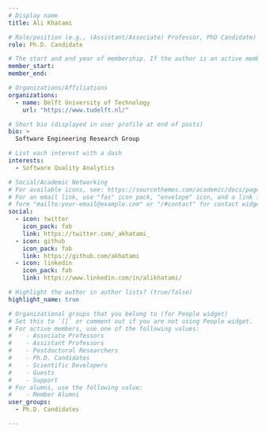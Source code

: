 ```yaml
---
# Display name
title: Ali Khatami

# Role/position (e.g., (Assistant/Associate) Professor, PhD Candidate)
role: Ph.D. Candidate

# The start and end year of membership. If the author is an active member, leave member_end empty. Otherwise, fill in.
member_start: 
member_end: 

# Organizations/Affiliations
organizations:
  - name: Delft University of Technology
    url: "https://www.tudelft.nl/"

# Short bio (displayed in user profile at end of posts)
bio: >
  Software Engineering Research Group

# List each interest with a dash
interests:
  - Software Quality Analytics

# Social/Academic Networking
# For available icons, see: https://sourcethemes.com/academic/docs/page-builder/#icons
# For an email link, use "fas" icon pack, "envelope" icon, and a link in the
# form "mailto:your-email@example.com" or "/#contact" for contact widget.
social:
  - icon: twitter
    icon_pack: fab
    link: https://twitter.com/_akhatami_
  - icon: github
    icon_pack: fab
    link: https://github.com/akhatami
  - icon: linkedin
    icon_pack: fab
    link: https://www.linkedin.com/in/alikhatami/

# Highlight the author in author lists? (true/false)
highlight_name: true

# Organizational groups that you belong to (for People widget)
# Set this to `[]` or comment out if you are not using People widget.
# For active members, use one of the following values: 
#    - Associate Professors
#    - Assistant Professors
#    - Postdoctoral Researchers
#    - Ph.D. Candidates
#    - Scientific Developers
#    - Guests
#    - Support
# For alumni, use the following value:
#    - Member Alumni
user_groups:
  - Ph.D. Candidates

---
```

